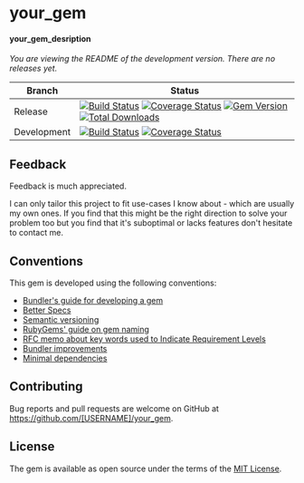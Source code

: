 [//]: # (Replace all occurrences of 'your_gem', 'your_gem_desription' and '[USERNAME]')

# your_gem

#### your_gem_desription

<!--- Version informartion -->
*You are viewing the README of the development version. There are no releases yet.*
<!--- Version informartion end -->

| Branch | Status |
| ------ | ------ |
| Release | [![Build Status](https://travis-ci.org/thisismydesign/your_gem.svg?branch=release)](https://travis-ci.org/thisismydesign/your_gem)   [![Coverage Status](https://coveralls.io/repos/github/thisismydesign/your_gem/badge.svg?branch=release)](https://coveralls.io/github/thisismydesign/your_gem?branch=release)   [![Gem Version](https://badge.fury.io/rb/your_gem.svg)](https://badge.fury.io/rb/your_gem)   [![Total Downloads](http://ruby-gem-downloads-badge.herokuapp.com/your_gem?type=total)](https://rubygems.org/gems/your_gem) |
| Development | [![Build Status](https://travis-ci.org/thisismydesign/your_gem.svg?branch=master)](https://travis-ci.org/thisismydesign/your_gem)   [![Coverage Status](https://coveralls.io/repos/github/thisismydesign/your_gem/badge.svg?branch=master)](https://coveralls.io/github/thisismydesign/your_gem?branch=master) |

[//]: # (The following lines should be added after `Usage` chapter replacing the rest of default README.)
[//]: # (Replace all occurrences of '[USERNAME]'.)
[//]: # (Replace all occurrences of 'your_gem'.)

## Feedback

Feedback is much appreciated.

I can only tailor this project to fit use-cases I know about - which are usually my own ones. If you find that this might be the right direction to solve your problem too but you find that it's suboptimal or lacks features don't hesitate to contact me.

## Conventions

This gem is developed using the following conventions:
- [Bundler's guide for developing a gem](http://bundler.io/v1.14/guides/creating_gem.html)
- [Better Specs](http://www.betterspecs.org/)
- [Semantic versioning](http://semver.org/)
- [RubyGems' guide on gem naming](http://guides.rubygems.org/name-your-gem/)
- [RFC memo about key words used to Indicate Requirement Levels](https://tools.ietf.org/html/rfc2119)
- [Bundler improvements](https://github.com/thisismydesign/bundler-improvements)
- [Minimal dependencies](http://www.mikeperham.com/2016/02/09/kill-your-dependencies/)

## Contributing

Bug reports and pull requests are welcome on GitHub at https://github.com/[USERNAME]/your_gem.

## License

The gem is available as open source under the terms of the [MIT License](http://opensource.org/licenses/MIT).
